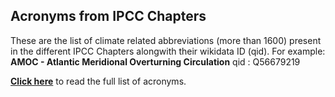 ## Acronyms from IPCC Chapters 

These are the list of climate related abbreviations (more than 1600) present in the different IPCC Chapters alongwith their wikidata ID (qid).
For example: **AMOC - Atlantic Meridional Overturning Circulation** qid : Q56679219

**[Click here](https://github.com/petermr/semanticClimate/blob/main/ipcc/ar6/test/total_glossary/glossaries/total/acronyms_wiki.csv)** to read the full list of acronyms.